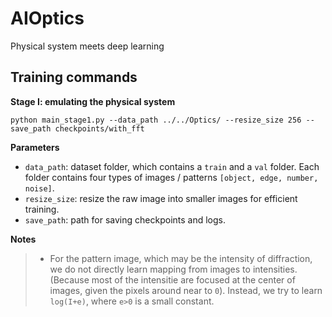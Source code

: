 # AIOptics
Physical system meets deep learning

## Training commands
**Stage I: emulating the physical system**
```
python main_stage1.py --data_path ../../Optics/ --resize_size 256 --save_path checkpoints/with_fft 
```
**Parameters**
- `data_path`: dataset folder, which contains a `train` and a `val` folder. Each folder contains four types of images / patterns `[object, edge, number, noise]`.
- `resize_size`: resize the raw image into smaller images for efficient training.
- `save_path`: path for saving checkpoints and logs.

**Notes**

>- For the pattern image, which may be the intensity of diffraction, we do not directly learn mapping from images to intensities. (Because most of the intensitie are focused at the center of images, given the pixels around near to `0`). Instead, we try to learn `log(I+e)`, where `e>0` is a small constant.
